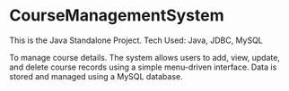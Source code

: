 # CourseManagementSystem
This is the Java Standalone Project.
Tech Used: Java, JDBC, MySQL

To manage course details. The system allows users to add, view, update, and delete course records using a simple menu-driven interface. Data is stored and managed using a MySQL database.
